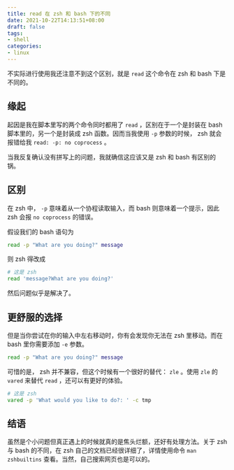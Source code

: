 ```yaml
---
title: read 在 zsh 和 bash 下的不同
date: 2021-10-22T14:13:51+08:00
draft: false
tags:
- shell
categories:
- linux
---
```


不实际进行使用我还注意不到这个区别，就是 `read` 这个命令在 zsh 和 bash 下是不同的。

## 缘起

起因是我在脚本里写的两个命令同时都用了 `read` ，区别在于一个是封装在 bash 脚本里的，另一个是封装成 zsh 函数。因而当我使用 `-p` 参数的时候， zsh 就会报错给我 `read: -p: no coprocess` 。

当我反复确认没有拼写上的问题，我就确信这应该又是 zsh 和 bash 有区别的锅。

## 区别

在 zsh 中， `-p` 意味着从一个协程读取输入，而 bash 则意味着一个提示，因此 zsh 会报 `no coprocess` 的错误。

假设我们的 bash 语句为

``` bash
read -p "What are you doing?" message
```

则 zsh 得改成

``` zsh
# 这是 zsh
read 'message?What are you doing?'
```

然后问题似乎是解决了。

## 更舒服的选择

但是当你尝试在你的输入中左右移动时，你有会发现你无法在 zsh 里移动。而在 bash 里你需要添加 `-e` 参数。

``` bash
read -p "What are you doing?" message
```

可惜的是， zsh 并不兼容，但这个时候有一个很好的替代： `zle` 。使用 `zle` 的 `vared` 来替代 `read` ，还可以有更好的体验。

``` zsh
# 这是 zsh
vared -p 'What would you like to do?: ' -c tmp
```

## 结语

虽然是个小问题但真正遇上的时候就真的是焦头烂额，还好有处理方法。关于 zsh 与 bash 的不同，在 zsh 自己的文档已经很详细了，详情使用命令 `man zshbuiltins` 查看。当然，自己搜索网页也是可以的。

